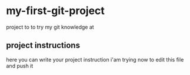# my-first-git-project
project to to try my git knowledge at
## project instructions
here you can write your project instruction
i'am trying now to edit this file and push it
